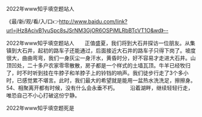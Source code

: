2022年www知乎填空题站人

《最/新/观/看/入/口👉http://www.baidu.com/link?url=jHz8AcivB1yuSpc8sJSrNM3GjOR6OSPiMLRbBTcVT1O&wd》--

2022年www知乎填空题站人　　正值盛夏，我们将到大石井探访一位朋友。从集镇到大石井，起初的路车子还能通过，后面接近大石井的路车子只得下岗了。坡度很大，曲曲弯弯，我们一身灰尘一身汗水，黄昏时分，好不容易才走进大石井。山顶凹处，二十多户农家零零散散，房子都是一个样式的土墙瓦顶。牛羊已经牧归了，时不时听到挂在牛脖子和羊脖子上的铃铛的响声。我们徒步行走了3个多小时，已感觉累不堪言。此时，我们最大的希望就是能用一盆热水洗洗足，擦擦身。
	54、相聚离开都有时候，没有什么会永垂不朽。
　　沿着湖畔，继续轻轻行走，唯恐自己不小心打破这份宁静。





2022年www知乎填空题死是
